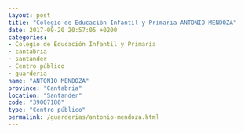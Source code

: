 ```yaml
---
layout: post
title: "Colegio de Educación Infantil y Primaria ANTONIO MENDOZA"
date: 2017-09-20 20:57:05 +0200
categories:
- Colegio de Educación Infantil y Primaria
- cantabria
- santander
- Centro público
- guarderia
name: "ANTONIO MENDOZA"
province: "Cantabria"
location: "Santander"
code: "39007186"
type: "Centro público"
permalink: /guarderias/antonio-mendoza.html
---
```

